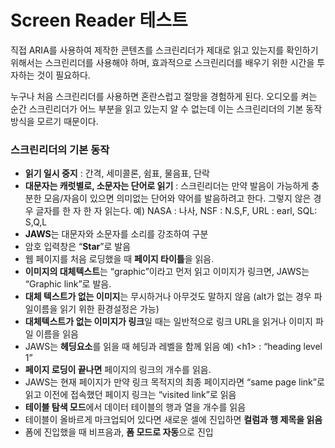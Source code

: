 # Screen Reader 테스트

직접 ARIA를 사용하여 제작한 콘텐츠를 스크린리더가 제대로 읽고 있는지를 확인하기 위해서는 스크린리더를 사용해야 하며, 효과적으로 스크린리더를 배우기 위한 시간을 투자하는 것이 필요하다.

누구나 처음 스크린리더를 사용하면 혼란스럽고 절망을 경험하게 된다. 오디오를 켜는 순간 스크린리더가 어느 부분을 읽고 있는지 알 수 없는데 이는 스크린리더의 기본 동작 방식을 모르기 때문이다.

### 스크린리더의 기본 동작

* **읽기 일시 중지** :  간격, 세미콜론, 쉼표, 물음표, 단락
* **대문자는 캐럿별로, 소문자는 단어로 읽기** : 스크린리더는 만약 발음이 가능하게 충분한 모음/자음이 있으면  의미없는 단어와 약어를 발음하려고 한다. 그렇지 않은 경우 글자를 한 자 한 자 읽는다. 예\) NASA : 나사, NSF : N.S,F,  URL : earl,  SQL: S,Q,L
* **JAWS**는 대문자와 소문자를 소리를 강조하여 구분
* 암호 입력창은 “**Star**”로 발음
* 웹 페이지를 처음 로딩했을 때 **페이지 타이틀**을 읽음.
* **이미지의 대체텍스트**는 “graphic”이라고 먼저 읽고 이미지가 링크면, JAWS는 “Graphic link”로 발음.
* **대체 텍스트가 없는 이미지**는 무시하거나 아무것도 말하지 않음 \(alt가 없는 경우 파일이름을 읽기 위한 환경설정은 가능\)
* **대체텍스트가 없는 이미지가 링크**일 때는 일반적으로 링크 URL을 읽거나 이미지 파일 이름을 읽음
* JAWS는 **헤딩요소**를 읽을 때 헤딩과 레벨을 함께 읽음 예\)  &lt;h1&gt;  : “heading level 1”
*  **페이지 로딩이 끝나면** 페이지의 링크의 개수를 읽음.
*  JAWS는 현재 페이지가 만약 링크 목적지의 최종 페이지라면 “same page link”로 읽고 이전에 접속했던 페이지 링크는 “visited link”로 읽음
* **테이블 탐색 모드**에서 데이터 테이블의 행과 열을 개수를 읽음
* 테이블이 올바르게 마크업되어 있다면 새로운 셀에 진입하면 **컬럼과 행 제목을 읽음**
* 폼에 진입했을 때 비프음과,  **폼 모드로 자동**으로 진입

|   |
| :--- |


